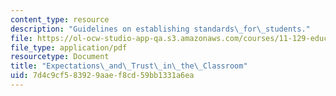 ```yaml
---
content_type: resource
description: "Guidelines on establishing standards\_for\_students."
file: https://ol-ocw-studio-app-qa.s3.amazonaws.com/courses/11-129-educational-theory-and-practice-i-fall-2011/7d4c9cf583929aaef8cd59bb1331a6ea_MIT11_129F11_expect.pdf
file_type: application/pdf
resourcetype: Document
title: "Expectations\_and\_Trust\_in\_the\_Classroom"
uid: 7d4c9cf5-8392-9aae-f8cd-59bb1331a6ea
---
```

